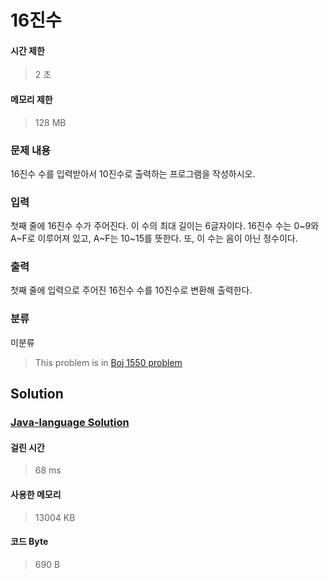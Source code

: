 # 16진수
#### 시간 제한
> 2 초
#### 메모리 제한
> 128 MB
### 문제 내용

16진수 수를 입력받아서 10진수로 출력하는 프로그램을 작성하시오.

### 입력

첫째 줄에 16진수 수가 주어진다. 이 수의 최대 길이는 6글자이다. 16진수 수는 0~9와 A~F로 이루어져 있고, A~F는 10~15를 뜻한다. 또, 이 수는 음이 아닌 정수이다.

### 출력

첫째 줄에 입력으로 주어진 16진수 수를 10진수로 변환해 출력한다.

### 분류
미분류
> This problem is in [Boj 1550 problem](https://www.acmicpc.net/problem/1550)

## Solution
### [Java-language Solution](./main.java)
#### 걸린 시간
> 68 ms
#### 사용한 메모리
> 13004 KB
#### 코드 Byte
> 690 B
